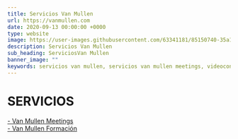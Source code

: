 ```yaml
---
title: Servicios Van Mullen
url: https://vanmullen.com
date: 2020-09-13 00:00:00 +0000
type: website
image: https://user-images.githubusercontent.com/63341181/85150740-35a11400-b253-11ea-9a7d-fd3fffc300c0.png
description: Servicios Van Mullen
sub_heading: ServiciosVan Mullen
banner_image: ""
keywords: servicios van mullen, servicios van mullen meetings, videoconferencias, videollamadas seguras
---
```


# SERVICIOS

[- Van Mullen Meetings](https://vanmullen.com/meetings "Van Mullen Meetings")  
[- Van Mullen Formación](https://vanmullen.com/formacion "Van Mullen Formación")
